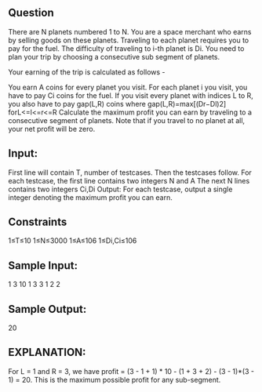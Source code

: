 ## Question
There are N planets numbered 1 to N. You are a space merchant who earns by selling goods on these planets. Traveling to each planet requires you to pay for the fuel. The difficulty of traveling to i-th planet is Di. You need to plan your trip by choosing a consecutive sub segment of planets.

Your earning of the trip is calculated as follows -

You earn A coins for every planet you visit.
For each planet i you visit, you have to pay Ci coins for the fuel.
If you visit every planet with indices L to R, you also have to pay gap(L,R) coins where
gap(L,R)=max[(Dr−Dl)2] forL<=l<=r<=R
Calculate the maximum profit you can earn by traveling to a consecutive segment of planets. Note that if you travel to no planet at all, your net profit will be zero.

## Input:
First line will contain T, number of testcases. Then the testcases follow.
For each testcase, the first line contains two integers N and A
The next N lines contains two integers Ci,Di
Output:
For each testcase, output a single integer denoting the maximum profit you can earn.

## Constraints
1≤T≤10
1≤N≤3000
1≤A≤106
1≤Di,Ci≤106

## Sample Input:
1
3 10
1 3
3 1
2 2

## Sample Output:
20

## EXPLANATION:
For L = 1 and R = 3, we have profit = (3 - 1 + 1) * 10 - (1 + 3 + 2) - (3 - 1)*(3 - 1) = 20. This is the maximum possible profit for any sub-segment.